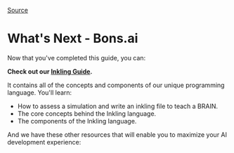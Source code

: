 
[Source](http://docs.bons.ai/getting-started/whats-next "Permalink to What's Next - Bons.ai")

# What's Next - Bons.ai

Now that you've completed this guide, you can:

**Check out our [Inkling Guide][1].**

It contains all of the concepts and components of our unique programming language. You'll learn:

* How to assess a simulation and write an inkling file to teach a BRAIN.
* The core concepts behind the Inkling language.
* The components of the Inkling language.

And we have these other resources that will enable you to maximize your AI development experience:

‍

[1]: http://docs.bons.ai/inkling-guide-pages/introduction
